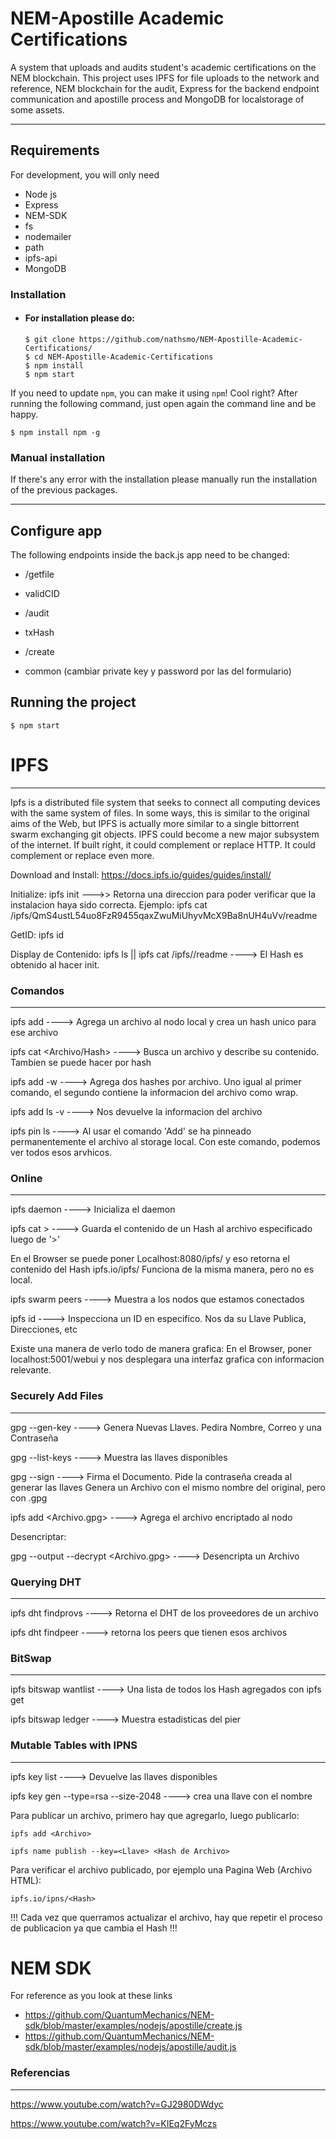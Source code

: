 # NEM-Apostille Academic Certifications
A system that uploads and audits student's academic certifications on the NEM blockchain.
This project uses IPFS for file uploads to the network and reference, NEM blockchain for the audit, Express for the backend endpoint communication and apostille process and MongoDB for localstorage of some assets.

---
## Requirements

For development, you will only need
* Node js
* Express
* NEM-SDK
* fs
* nodemailer
* path
* ipfs-api
* MongoDB

### Installation
- #### For installation please do:

      $ git clone https://github.com/nathsmo/NEM-Apostille-Academic-Certifications/
      $ cd NEM-Apostille-Academic-Certifications
      $ npm install
      $ npm start

If you need to update `npm`, you can make it using `npm`! Cool right? After running the following command, just open again the command line and be happy.

    $ npm install npm -g

###
### Manual installation
  If there's any error with the installation please manually run the installation of the previous packages.

---

## Configure app

The following endpoints inside the back.js app need to be changed:

- /getfile 
* validCID
- /audit
* txHash
- /create
* common (cambiar private key y password por las del formulario)

## Running the project

    $ npm start

# IPFS 
--------------------------------------------------

Ipfs is a distributed file system that seeks to connect all computing devices with the same system of files. In some ways, this is similar to the original aims of the Web, but IPFS is actually more similar to a single bittorrent swarm exchanging git objects. IPFS could become a new major subsystem of the internet. If built right, it could complement or replace HTTP. It could complement or replace even more. 

Download and Install: https://docs.ipfs.io/guides/guides/install/

Initialize: ipfs init   --->> Retorna una direccion para poder verificar que la instalacion haya sido correcta. Ejemplo: ipfs cat /ipfs/QmS4ustL54uo8FzR9455qaxZwuMiUhyvMcX9Ba8nUH4uVv/readme

GetID: ipfs id

Display de Contenido: ipfs ls <HashProveido> || ipfs cat /ipfs/<HashProveido>/readme ----> El Hash es obtenido al hacer init.

### Comandos 
------------------------------------------------

ipfs add <Archivo> ----> Agrega un archivo al nodo local y crea un hash unico para ese archivo

ipfs cat <Archivo/Hash> ----> Busca un archivo y describe su contenido. Tambien se puede hacer por hash

ipfs add -w <Archivo> ----> Agrega dos hashes por archivo. Uno igual al primer comando, el segundo contiene la informacion del archivo como wrap.

ipfs add ls -v <Hash> ----> Nos devuelve la informacion del archivo

ipfs pin ls ----> Al usar el comando 'Add' se ha pinneado permanentemente el archivo al storage local. Con este comando, podemos ver todos esos arvhicos.


### Online 
----------------------------------------------------

ipfs daemon ----> Inicializa el daemon

ipfs cat <Hash> > <Nombre> ----> Guarda el contenido de un Hash al archivo especificado luego de '>'

En el Browser se puede poner Localhost:8080/ipfs/<Hash> y eso retorna el contenido del Hash
			     ipfs.io/ipfs/<Hash> Funciona de la misma manera, pero no es local.

ipfs swarm peers ----> Muestra a los nodos que estamos conectados

ipfs id <ID> ----> Inspecciona un ID en especifico. Nos da su Llave Publica, Direcciones, etc

Existe una manera de verlo todo de manera grafica:
	En el Browser, poner localhost:5001/webui y nos desplegara una interfaz grafica con informacion relevante.


### Securely Add Files 
-------------------------------------------

gpg --gen-key ----> Genera Nuevas Llaves. Pedira Nombre, Correo y una Contraseña

gpg --list-keys ----> Muestra las llaves disponibles

gpg --sign <Documento> ----> Firma el Documento. Pide la contraseña creada al generar las llaves
			    Genera un Archivo con el mismo nombre del original, pero con .gpg 

ipfs add <Archivo.gpg> ----> Agrega el archivo encriptado al nodo 


Desencriptar:

gpg --output <ArchivoParaGenerar> --decrypt <Archivo.gpg> ----> Desencripta un Archivo


### Querying DHT 
-------------------------------------------------

ipfs dht findprovs <Hash> ----> Retorna el DHT de los proveedores de un archivo

ipfs dht findpeer <ID> ----> retorna los peers que tienen esos archivos


### BitSwap 
----------------------------------------------------

ipfs bitswap wantlist ----> Una lista de todos los Hash agregados con ipfs get

ipfs bitswap ledger <id> ----> Muestra estadisticas del pier


### Mutable Tables with IPNS 
-----------------------------------------

ipfs key list ----> Devuelve las llaves disponibles

ipfs key gen --type=rsa --size-2048 <Name> ----> crea una llave con el nombre <Name>


Para publicar un archivo, primero hay que agregarlo, luego publicarlo:

	ipfs add <Archivo>
	
	ipfs name publish --key=<Llave> <Hash de Archivo>

Para verificar el archivo publicado, por ejemplo una Pagina Web (Archivo HTML):

	ipfs.io/ipns/<Hash>

!!! Cada vez que querramos actualizar el archivo, hay que repetir el proceso de publicacion ya que cambia el Hash !!!

# NEM SDK
For reference as you look at these links
* https://github.com/QuantumMechanics/NEM-sdk/blob/master/examples/nodejs/apostille/create.js
* https://github.com/QuantumMechanics/NEM-sdk/blob/master/examples/nodejs/apostille/audit.js

### Referencias 
----------------------------------------------------

https://www.youtube.com/watch?v=GJ2980DWdyc

https://www.youtube.com/watch?v=KIEq2FyMczs
